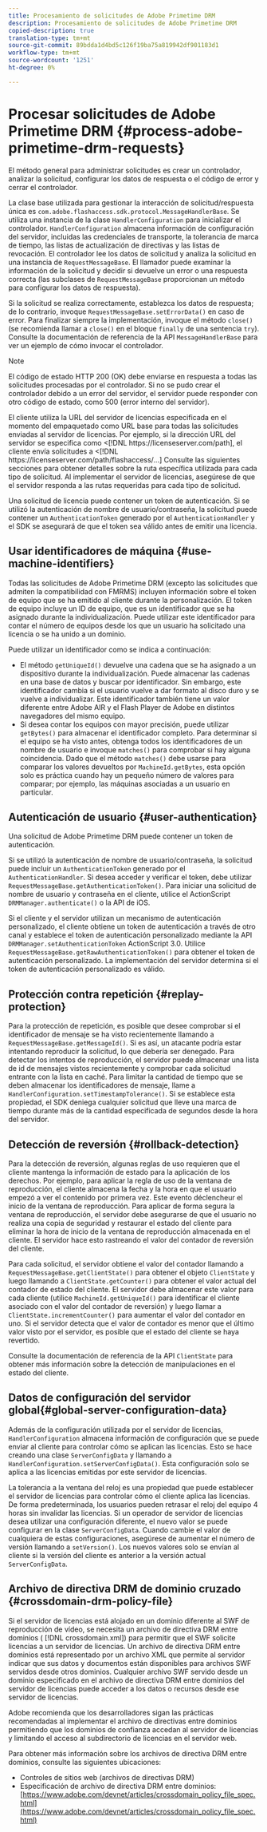 ```yaml
---
title: Procesamiento de solicitudes de Adobe Primetime DRM
description: Procesamiento de solicitudes de Adobe Primetime DRM
copied-description: true
translation-type: tm+mt
source-git-commit: 89bdda1d4bd5c126f19ba75a819942df901183d1
workflow-type: tm+mt
source-wordcount: '1251'
ht-degree: 0%

---
```



# Procesar solicitudes de Adobe Primetime DRM {#process-adobe-primetime-drm-requests}

El método general para administrar solicitudes es crear un controlador, analizar la solicitud, configurar los datos de respuesta o el código de error y cerrar el controlador.

La clase base utilizada para gestionar la interacción de solicitud/respuesta única es `com.adobe.flashaccess.sdk.protocol.MessageHandlerBase`. Se utiliza una instancia de la clase `HandlerConfiguration` para inicializar el controlador. `HandlerConfiguration` almacena información de configuración del servidor, incluidas las credenciales de transporte, la tolerancia de marca de tiempo, las listas de actualización de directivas y las listas de revocación. El controlador lee los datos de solicitud y analiza la solicitud en una instancia de  `RequestMessageBase`. El llamador puede examinar la información de la solicitud y decidir si devuelve un error o una respuesta correcta (las subclases de `RequestMessageBase` proporcionan un método para configurar los datos de respuesta).

Si la solicitud se realiza correctamente, establezca los datos de respuesta; de lo contrario, invoque `RequestMessageBase.setErrorData()` en caso de error. Para finalizar siempre la implementación, invoque el método `close()` (se recomienda llamar a `close()` en el bloque `finally` de una sentencia `try`). Consulte la documentación de referencia de la API `MessageHandlerBase` para ver un ejemplo de cómo invocar el controlador.

>[!NOTE]
>
>El código de estado HTTP 200 (OK) debe enviarse en respuesta a todas las solicitudes procesadas por el controlador. Si no se pudo crear el controlador debido a un error del servidor, el servidor puede responder con otro código de estado, como 500 (error interno del servidor).

El cliente utiliza la URL del servidor de licencias especificada en el momento del empaquetado como URL base para todas las solicitudes enviadas al servidor de licencias. Por ejemplo, si la dirección URL del servidor se especifica como &lt;[!DNL ht<span></span>tps://licenseserver.com/path], el cliente envía solicitudes a &lt;[!DNL ht<span></span>tps://licenseserver.com/path/flashaccess/...] Consulte las siguientes secciones para obtener detalles sobre la ruta específica utilizada para cada tipo de solicitud. Al implementar el servidor de licencias, asegúrese de que el servidor responda a las rutas requeridas para cada tipo de solicitud.

Una solicitud de licencia puede contener un token de autenticación. Si se utilizó la autenticación de nombre de usuario/contraseña, la solicitud puede contener un `AuthenticationToken` generado por el `AuthenticationHandler` y el SDK se asegurará de que el token sea válido antes de emitir una licencia.

## Usar identificadores de máquina {#use-machine-identifiers}

Todas las solicitudes de Adobe Primetime DRM (excepto las solicitudes que admiten la compatibilidad con FMRMS) incluyen información sobre el token de equipo que se ha emitido al cliente durante la personalización. El token de equipo incluye un ID de equipo, que es un identificador que se ha asignado durante la individualización. Puede utilizar este identificador para contar el número de equipos desde los que un usuario ha solicitado una licencia o se ha unido a un dominio.

Puede utilizar un identificador como se indica a continuación:

* El método `getUniqueId()` devuelve una cadena que se ha asignado a un dispositivo durante la individualización. Puede almacenar las cadenas en una base de datos y buscar por identificador. Sin embargo, este identificador cambia si el usuario vuelve a dar formato al disco duro y se vuelve a individualizar. Este identificador también tiene un valor diferente entre Adobe AIR y el Flash Player de Adobe en distintos navegadores del mismo equipo.
* Si desea contar los equipos con mayor precisión, puede utilizar `getBytes()` para almacenar el identificador completo. Para determinar si el equipo se ha visto antes, obtenga todos los identificadores de un nombre de usuario e invoque `matches()` para comprobar si hay alguna coincidencia. Dado que el método `matches()` debe usarse para comparar los valores devueltos por `MachineId.getBytes`, esta opción solo es práctica cuando hay un pequeño número de valores para comparar; por ejemplo, las máquinas asociadas a un usuario en particular.

## Autenticación de usuario {#user-authentication}

Una solicitud de Adobe Primetime DRM puede contener un token de autenticación.

Si se utilizó la autenticación de nombre de usuario/contraseña, la solicitud puede incluir un `AuthenticationToken` generado por el `AuthenticationHandler`. Si desea acceder y verificar el token, debe utilizar `RequestMessageBase.getAuthenticationToken()`. Para iniciar una solicitud de nombre de usuario y contraseña en el cliente, utilice el ActionScript `DRMManager.authenticate()` o la API de iOS.

Si el cliente y el servidor utilizan un mecanismo de autenticación personalizado, el cliente obtiene un token de autenticación a través de otro canal y establece el token de autenticación personalizado mediante la API `DRMManager.setAuthenticationToken` ActionScript 3.0. Utilice `RequestMessageBase.getRawAuthenticationToken()` para obtener el token de autenticación personalizado. La implementación del servidor determina si el token de autenticación personalizado es válido.

## Protección contra repetición {#replay-protection}

Para la protección de repetición, es posible que desee comprobar si el identificador de mensaje se ha visto recientemente llamando a `RequestMessageBase.getMessageId()`. Si es así, un atacante podría estar intentando reproducir la solicitud, lo que debería ser denegado. Para detectar los intentos de reproducción, el servidor puede almacenar una lista de id de mensajes vistos recientemente y comprobar cada solicitud entrante con la lista en caché. Para limitar la cantidad de tiempo que se deben almacenar los identificadores de mensaje, llame a `HandlerConfiguration.setTimestampTolerance()`. Si se establece esta propiedad, el SDK deniega cualquier solicitud que lleve una marca de tiempo durante más de la cantidad especificada de segundos desde la hora del servidor.

## Detección de reversión {#rollback-detection}

Para la detección de reversión, algunas reglas de uso requieren que el cliente mantenga la información de estado para la aplicación de los derechos. Por ejemplo, para aplicar la regla de uso de la ventana de reproducción, el cliente almacena la fecha y la hora en que el usuario empezó a ver el contenido por primera vez. Este evento déclencheur el inicio de la ventana de reproducción. Para aplicar de forma segura la ventana de reproducción, el servidor debe asegurarse de que el usuario no realiza una copia de seguridad y restaurar el estado del cliente para eliminar la hora de inicio de la ventana de reproducción almacenada en el cliente. El servidor hace esto rastreando el valor del contador de reversión del cliente.

Para cada solicitud, el servidor obtiene el valor del contador llamando a `RequestMessageBase.getClientState()` para obtener el objeto `ClientState` y luego llamando a `ClientState.getCounter()` para obtener el valor actual del contador de estado del cliente. El servidor debe almacenar este valor para cada cliente (utilice `MachineId.getUniqueId()` para identificar el cliente asociado con el valor del contador de reversión) y luego llamar a `ClientState.incrementCounter()` para aumentar el valor del contador en uno. Si el servidor detecta que el valor de contador es menor que el último valor visto por el servidor, es posible que el estado del cliente se haya revertido.

Consulte la documentación de referencia de la API `ClientState` para obtener más información sobre la detección de manipulaciones en el estado del cliente.

## Datos de configuración del servidor global{#global-server-configuration-data}

Además de la configuración utilizada por el servidor de licencias, `HandlerConfiguration` almacena información de configuración que se puede enviar al cliente para controlar cómo se aplican las licencias. Esto se hace creando una clase `ServerConfigData` y llamando a `HandlerConfiguration.setServerConfigData()`. Esta configuración solo se aplica a las licencias emitidas por este servidor de licencias.

La tolerancia a la ventana del reloj es una propiedad que puede establecer el servidor de licencias para controlar cómo el cliente aplica las licencias. De forma predeterminada, los usuarios pueden retrasar el reloj del equipo 4 horas sin invalidar las licencias. Si un operador de servidor de licencias desea utilizar una configuración diferente, el nuevo valor se puede configurar en la clase `ServerConfigData`. Cuando cambie el valor de cualquiera de estas configuraciones, asegúrese de aumentar el número de versión llamando a `setVersion()`. Los nuevos valores solo se envían al cliente si la versión del cliente es anterior a la versión actual `ServerConfigData`.

## Archivo de directiva DRM de dominio cruzado {#crossdomain-drm-policy-file}

Si el servidor de licencias está alojado en un dominio diferente al SWF de reproducción de vídeo, se necesita un archivo de directiva DRM entre dominios ( [!DNL crossdomain.xml]) para permitir que el SWF solicite licencias a un servidor de licencias. Un archivo de directiva DRM entre dominios está representado por un archivo XML que permite al servidor indicar que sus datos y documentos están disponibles para archivos SWF servidos desde otros dominios. Cualquier archivo SWF servido desde un dominio especificado en el archivo de directiva DRM entre dominios del servidor de licencias puede acceder a los datos o recursos desde ese servidor de licencias.

Adobe recomienda que los desarrolladores sigan las prácticas recomendadas al implementar el archivo de directivas entre dominios permitiendo que los dominios de confianza accedan al servidor de licencias y limitando el acceso al subdirectorio de licencias en el servidor web.

Para obtener más información sobre los archivos de directiva DRM entre dominios, consulte las siguientes ubicaciones:

* Controles de sitios web (archivos de directivas DRM)
* Especificación de archivo de directiva DRM entre dominios: [https://www.adobe.com/devnet/articles/crossdomain_policy_file_spec.html](https://www.adobe.com/devnet/articles/crossdomain_policy_file_spec.html)